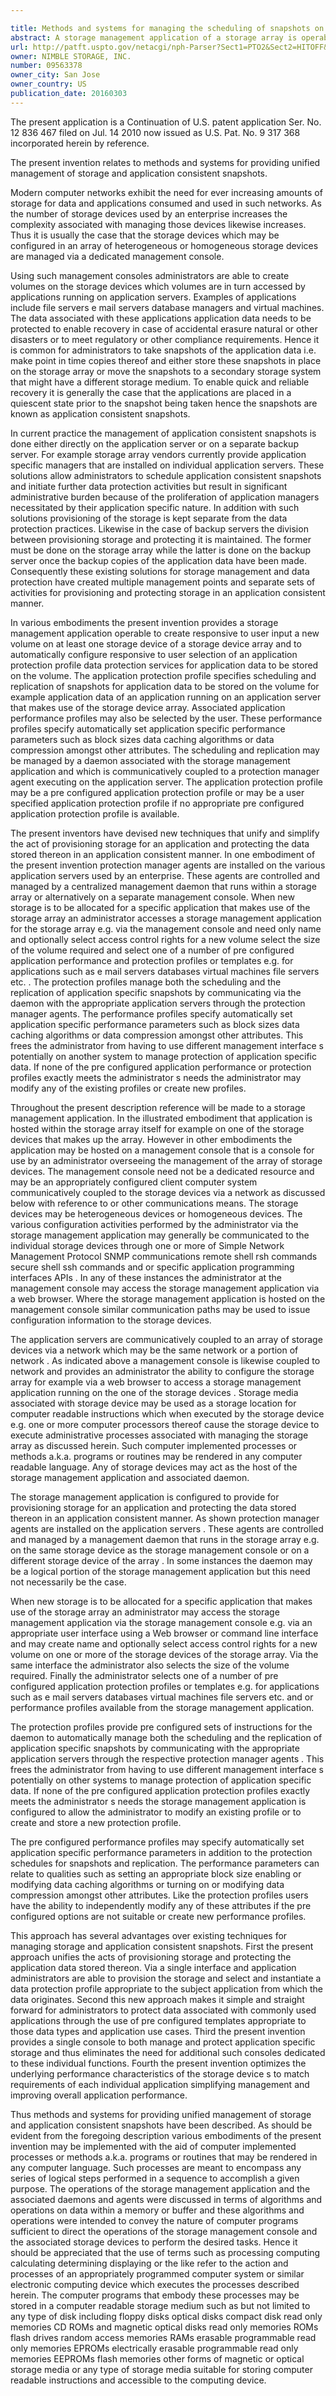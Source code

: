 ```yaml
---

title: Methods and systems for managing the scheduling of snapshots on a storage array
abstract: A storage management application of a storage array is operable to create a new volume on the storage device array, and to automatically configure, responsive to user selection of an application protection profile, data protection services for application data to be stored on the volume, and/or, responsive to user selection of an application performance profile, application specific performance parameters. The application protection profile specifies scheduling and replication of snapshots for application data to be stored on the volume, and the application performance profile specifies performance parameters such as setting a block size, enabling or modifying a data caching algorithm, turning on or modifying data compression, etc. The scheduling, replication and/or application performance may be managed by a daemon associated with the storage management application which communicates with an agent associated with an application server on which the application executes.
url: http://patft.uspto.gov/netacgi/nph-Parser?Sect1=PTO2&Sect2=HITOFF&p=1&u=%2Fnetahtml%2FPTO%2Fsearch-adv.htm&r=1&f=G&l=50&d=PALL&S1=09563378&OS=09563378&RS=09563378
owner: NIMBLE STORAGE, INC.
number: 09563378
owner_city: San Jose
owner_country: US
publication_date: 20160303
---
```

The present application is a Continuation of U.S. patent application Ser. No. 12 836 467 filed on Jul. 14 2010 now issued as U.S. Pat. No. 9 317 368 incorporated herein by reference.

The present invention relates to methods and systems for providing unified management of storage and application consistent snapshots.

Modern computer networks exhibit the need for ever increasing amounts of storage for data and applications consumed and used in such networks. As the number of storage devices used by an enterprise increases the complexity associated with managing those devices likewise increases. Thus it is usually the case that the storage devices which may be configured in an array of heterogeneous or homogeneous storage devices are managed via a dedicated management console.

Using such management consoles administrators are able to create volumes on the storage devices which volumes are in turn accessed by applications running on application servers. Examples of applications include file servers e mail servers database managers and virtual machines. The data associated with these applications application data needs to be protected to enable recovery in case of accidental erasure natural or other disasters or to meet regulatory or other compliance requirements. Hence it is common for administrators to take snapshots of the application data i.e. make point in time copies thereof and either store these snapshots in place on the storage array or move the snapshots to a secondary storage system that might have a different storage medium. To enable quick and reliable recovery it is generally the case that the applications are placed in a quiescent state prior to the snapshot being taken hence the snapshots are known as application consistent snapshots.

In current practice the management of application consistent snapshots is done either directly on the application server or on a separate backup server. For example storage array vendors currently provide application specific managers that are installed on individual application servers. These solutions allow administrators to schedule application consistent snapshots and initiate further data protection activities but result in significant administrative burden because of the proliferation of application managers necessitated by their application specific nature. In addition with such solutions provisioning of the storage is kept separate from the data protection practices. Likewise in the case of backup servers the division between provisioning storage and protecting it is maintained. The former must be done on the storage array while the latter is done on the backup server once the backup copies of the application data have been made. Consequently these existing solutions for storage management and data protection have created multiple management points and separate sets of activities for provisioning and protecting storage in an application consistent manner.

In various embodiments the present invention provides a storage management application operable to create responsive to user input a new volume on at least one storage device of a storage device array and to automatically configure responsive to user selection of an application protection profile data protection services for application data to be stored on the volume. The application protection profile specifies scheduling and replication of snapshots for application data to be stored on the volume for example application data of an application running on an application server that makes use of the storage device array. Associated application performance profiles may also be selected by the user. These performance profiles specify automatically set application specific performance parameters such as block sizes data caching algorithms or data compression amongst other attributes. The scheduling and replication may be managed by a daemon associated with the storage management application and which is communicatively coupled to a protection manager agent executing on the application server. The application protection profile may be a pre configured application protection profile or may be a user specified application protection profile if no appropriate pre configured application protection profile is available.

The present inventors have devised new techniques that unify and simplify the act of provisioning storage for an application and protecting the data stored thereon in an application consistent manner. In one embodiment of the present invention protection manager agents are installed on the various application servers used by an enterprise. These agents are controlled and managed by a centralized management daemon that runs within a storage array or alternatively on a separate management console. When new storage is to be allocated for a specific application that makes use of the storage array an administrator accesses a storage management application for the storage array e.g. via the management console and need only name and optionally select access control rights for a new volume select the size of the volume required and select one of a number of pre configured application performance and protection profiles or templates e.g. for applications such as e mail servers databases virtual machines file servers etc. . The protection profiles manage both the scheduling and the replication of application specific snapshots by communicating via the daemon with the appropriate application servers through the protection manager agents. The performance profiles specify automatically set application specific performance parameters such as block sizes data caching algorithms or data compression amongst other attributes. This frees the administrator from having to use different management interface s potentially on another system to manage protection of application specific data. If none of the pre configured application performance or protection profiles exactly meets the administrator s needs the administrator may modify any of the existing profiles or create new profiles.

Throughout the present description reference will be made to a storage management application. In the illustrated embodiment that application is hosted within the storage array itself for example on one of the storage devices that makes up the array. However in other embodiments the application may be hosted on a management console that is a console for use by an administrator overseeing the management of the array of storage devices. The management console need not be a dedicated resource and may be an appropriately configured client computer system communicatively coupled to the storage devices via a network as discussed below with reference to or other communications means. The storage devices may be heterogeneous devices or homogeneous devices. The various configuration activities performed by the administrator via the storage management application may generally be communicated to the individual storage devices through one or more of Simple Network Management Protocol SNMP communications remote shell rsh commands secure shell ssh commands and or specific application programming interfaces APIs . In any of these instances the administrator at the management console may access the storage management application via a web browser. Where the storage management application is hosted on the management console similar communication paths may be used to issue configuration information to the storage devices.

The application servers are communicatively coupled to an array of storage devices via a network which may be the same network or a portion of network . As indicated above a management console is likewise coupled to network and provides an administrator the ability to configure the storage array for example via a web browser to access a storage management application running on the one of the storage devices . Storage media associated with storage device may be used as a storage location for computer readable instructions which when executed by the storage device e.g. one or more computer processors thereof cause the storage device to execute administrative processes associated with managing the storage array as discussed herein. Such computer implemented processes or methods a.k.a. programs or routines may be rendered in any computer readable language. Any of storage devices may act as the host of the storage management application and associated daemon.

The storage management application is configured to provide for provisioning storage for an application and protecting the data stored thereon in an application consistent manner. As shown protection manager agents are installed on the application servers . These agents are controlled and managed by a management daemon that runs in the storage array e.g. on the same storage device as the storage management console or on a different storage device of the array . In some instances the daemon may be a logical portion of the storage management application but this need not necessarily be the case.

When new storage is to be allocated for a specific application that makes use of the storage array an administrator may access the storage management application via the storage management console e.g. via an appropriate user interface using a Web browser or command line interface and may create name and optionally select access control rights for a new volume on one or more of the storage devices of the storage array. Via the same interface the administrator also selects the size of the volume required. Finally the administrator selects one of a number of pre configured application protection profiles or templates e.g. for applications such as e mail servers databases virtual machines file servers etc. and or performance profiles available from the storage management application.

The protection profiles provide pre configured sets of instructions for the daemon to automatically manage both the scheduling and the replication of application specific snapshots by communicating with the appropriate application servers through the respective protection manager agents . This frees the administrator from having to use different management interface s potentially on other systems to manage protection of application specific data. If none of the pre configured application protection profiles exactly meets the administrator s needs the storage management application is configured to allow the administrator to modify an existing profile or to create and store a new protection profile.

The pre configured performance profiles may specify automatically set application specific performance parameters in addition to the protection schedules for snapshots and replication. The performance parameters can relate to qualities such as setting an appropriate block size enabling or modifying data caching algorithms or turning on or modifying data compression amongst other attributes. Like the protection profiles users have the ability to independently modify any of these attributes if the pre configured options are not suitable or create new performance profiles.

This approach has several advantages over existing techniques for managing storage and application consistent snapshots. First the present approach unifies the acts of provisioning storage and protecting the application data stored thereon. Via a single interface and application administrators are able to provision the storage and select and instantiate a data protection profile appropriate to the subject application from which the data originates. Second this new approach makes it simple and straight forward for administrators to protect data associated with commonly used applications through the use of pre configured templates appropriate to those data types and application use cases. Third the present invention provides a single console to both manage and protect application specific storage and thus eliminates the need for additional such consoles dedicated to these individual functions. Fourth the present invention optimizes the underlying performance characteristics of the storage device s to match requirements of each individual application simplifying management and improving overall application performance.

Thus methods and systems for providing unified management of storage and application consistent snapshots have been described. As should be evident from the foregoing description various embodiments of the present invention may be implemented with the aid of computer implemented processes or methods a.k.a. programs or routines that may be rendered in any computer language. Such processes are meant to encompass any series of logical steps performed in a sequence to accomplish a given purpose. The operations of the storage management application and the associated daemons and agents were discussed in terms of algorithms and operations on data within a memory or buffer and these algorithms and operations were intended to convey the nature of computer programs sufficient to direct the operations of the storage management console and the associated storage devices to perform the desired tasks. Hence it should be appreciated that the use of terms such as processing computing calculating determining displaying or the like refer to the action and processes of an appropriately programmed computer system or similar electronic computing device which executes the processes described herein. The computer programs that embody these processes may be stored in a computer readable storage medium such as but not limited to any type of disk including floppy disks optical disks compact disk read only memories CD ROMs and magnetic optical disks read only memories ROMs flash drives random access memories RAMs erasable programmable read only memories EPROMs electrically erasable programmable read only memories EEPROMs flash memories other forms of magnetic or optical storage media or any type of storage media suitable for storing computer readable instructions and accessible to the computing device.

